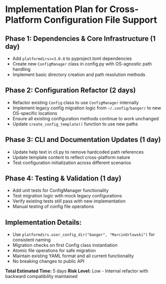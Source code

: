 # Implementation Plan for Cross-Platform Configuration File Support

## Phase 1: Dependencies & Core Infrastructure (1 day)
- Add `platformdirs>=3.0.0` to pyproject.toml dependencies
- Create new `ConfigManager` class in config.py with OS-agnostic path handling
- Implement basic directory creation and path resolution methods

## Phase 2: Configuration Refactor (2 days)
- Refactor existing `Config` class to use `ConfigManager` internally
- Implement legacy config migration logic from `~/.config/banger/` to new OS-specific locations
- Ensure all existing configuration methods continue to work unchanged
- Update `create_config_template()` function to use new paths

## Phase 3: CLI and Documentation Updates (1 day)
- Update help text in cli.py to remove hardcoded path references
- Update template content to reflect cross-platform nature
- Test configuration initialization across different scenarios

## Phase 4: Testing & Validation (1 day)
- Add unit tests for ConfigManager functionality
- Test migration logic with mock legacy configurations
- Verify existing tests still pass with new implementation
- Manual testing of config file operations

## Implementation Details:
- Use `platformdirs.user_config_dir("banger", "MarcinOrlowski")` for consistent naming
- Migration checks on first Config class instantiation
- Atomic file operations for safe migration
- Maintain existing YAML format and all current functionality
- No breaking changes to public API

**Total Estimated Time:** 5 days
**Risk Level:** Low - Internal refactor with backward compatibility maintained
